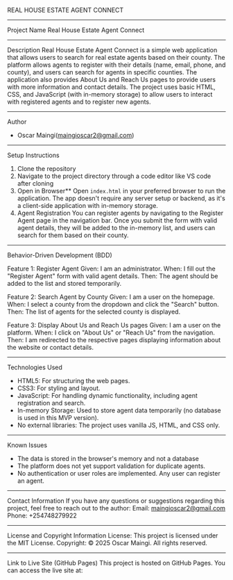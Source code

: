 REAL HOUSE ESTATE AGENT CONNECT

---

Project Name
Real House Estate Agent Connect

---

Description
Real House Estate Agent Connect is a simple web application that allows users to search for real estate agents based on their county. The platform allows agents to register with their details (name, email, phone, and county), and users can search for agents in specific counties. The application also provides About Us and Reach Us pages to provide users with more information and contact details.
The project uses basic HTML, CSS, and JavaScript (with in-memory storage) to allow users to interact with registered agents and to register new agents.

---

Author

- Oscar Maingi(maingioscar2@gmail.com)

---

Setup Instructions

1. Clone the repository
2. Navigate to the project directory through a code editor like VS code after cloning
3. Open in Browser\*\*
   Open `index.html` in your preferred browser to run the application. The app doesn't require any server setup or backend, as it's a client-side application with in-memory storage.
4. Agent Registration
   You can register agents by navigating to the Register Agent page in the navigation bar. Once you submit the form with valid agent details, they will be added to the in-memory list, and users can search for them based on their county.

---

Behavior-Driven Development (BDD)

Feature 1: Register Agent
Given: I am an administrator.
When: I fill out the "Register Agent" form with valid agent details.
Then: The agent should be added to the list and stored temporarily.

Feature 2: Search Agent by County
Given: I am a user on the homepage.
When: I select a county from the dropdown and click the "Search" button.
Then: The list of agents for the selected county is displayed.

Feature 3: Display About Us and Reach Us pages
Given: I am a user on the platform.
When: I click on "About Us" or "Reach Us" from the navigation.
Then: I am redirected to the respective pages displaying information about the website or contact details.

---

Technologies Used

- HTML5: For structuring the web pages.
- CSS3: For styling and layout.
- JavaScript: For handling dynamic functionality, including agent registration and search.
- In-memory Storage: Used to store agent data temporarily (no database is used in this MVP version).
- No external libraries: The project uses vanilla JS, HTML, and CSS only.

---

Known Issues

- The data is stored in the browser's memory and not a database
- The platform does not yet support validation for duplicate agents.
- No authentication or user roles are implemented. Any user can register an agent.

---

Contact Information
If you have any questions or suggestions regarding this project, feel free to reach out to the author:
Email: maingioscar2@gmail.com
Phone: +254748279922

---

License and Copyright Information
License: This project is licensed under the MIT License.
Copyright: © 2025 Oscar Maingi. All rights reserved.

---

Link to Live Site (GitHub Pages)
This project is hosted on GitHub Pages. You can access the live site at:
